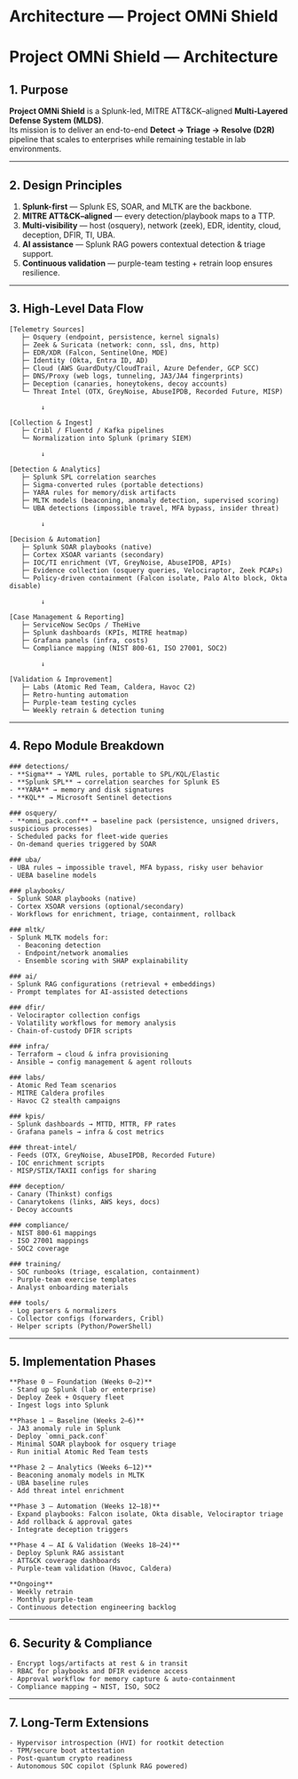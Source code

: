 # Architecture — Project OMNi Shield
# Project OMNi Shield — Architecture

## 1. Purpose
**Project OMNi Shield** is a Splunk-led, MITRE ATT&CK–aligned **Multi-Layered Defense System (MLDS)**.  
Its mission is to deliver an end-to-end **Detect → Triage → Resolve (D2R)** pipeline that scales to enterprises while remaining testable in lab environments.  

---

## 2. Design Principles
1. **Splunk-first** — Splunk ES, SOAR, and MLTK are the backbone.  
2. **MITRE ATT&CK–aligned** — every detection/playbook maps to a TTP.  
3. **Multi-visibility** — host (osquery), network (zeek), EDR, identity, cloud, deception, DFIR, TI, UBA.  
4. **AI assistance** — Splunk RAG powers contextual detection & triage support.  
5. **Continuous validation** — purple-team testing + retrain loop ensures resilience.  

---

## 3. High-Level Data Flow

```text
[Telemetry Sources]
   ├─ Osquery (endpoint, persistence, kernel signals)
   ├─ Zeek & Suricata (network: conn, ssl, dns, http)
   ├─ EDR/XDR (Falcon, SentinelOne, MDE)
   ├─ Identity (Okta, Entra ID, AD)
   ├─ Cloud (AWS GuardDuty/CloudTrail, Azure Defender, GCP SCC)
   ├─ DNS/Proxy (web logs, tunneling, JA3/JA4 fingerprints)
   ├─ Deception (canaries, honeytokens, decoy accounts)
   └─ Threat Intel (OTX, GreyNoise, AbuseIPDB, Recorded Future, MISP)

        ↓

[Collection & Ingest]
   ├─ Cribl / Fluentd / Kafka pipelines
   └─ Normalization into Splunk (primary SIEM)

        ↓

[Detection & Analytics]
   ├─ Splunk SPL correlation searches
   ├─ Sigma-converted rules (portable detections)
   ├─ YARA rules for memory/disk artifacts
   ├─ MLTK models (beaconing, anomaly detection, supervised scoring)
   └─ UBA detections (impossible travel, MFA bypass, insider threat)

        ↓

[Decision & Automation]
   ├─ Splunk SOAR playbooks (native)
   ├─ Cortex XSOAR variants (secondary)
   ├─ IOC/TI enrichment (VT, GreyNoise, AbuseIPDB, APIs)
   ├─ Evidence collection (osquery queries, Velociraptor, Zeek PCAPs)
   └─ Policy-driven containment (Falcon isolate, Palo Alto block, Okta disable)

        ↓

[Case Management & Reporting]
   ├─ ServiceNow SecOps / TheHive
   ├─ Splunk dashboards (KPIs, MITRE heatmap)
   ├─ Grafana panels (infra, costs)
   └─ Compliance mapping (NIST 800-61, ISO 27001, SOC2)

        ↓

[Validation & Improvement]
   ├─ Labs (Atomic Red Team, Caldera, Havoc C2)
   ├─ Retro-hunting automation
   ├─ Purple-team testing cycles
   └─ Weekly retrain & detection tuning
```
---


## 4. Repo Module Breakdown
```
### detections/
- **Sigma** → YAML rules, portable to SPL/KQL/Elastic  
- **Splunk SPL** → correlation searches for Splunk ES  
- **YARA** → memory and disk signatures  
- **KQL** → Microsoft Sentinel detections  

### osquery/
- **omni_pack.conf** → baseline pack (persistence, unsigned drivers, suspicious processes)  
- Scheduled packs for fleet-wide queries  
- On-demand queries triggered by SOAR  

### uba/
- UBA rules → impossible travel, MFA bypass, risky user behavior  
- UEBA baseline models  

### playbooks/
- Splunk SOAR playbooks (native)  
- Cortex XSOAR versions (optional/secondary)  
- Workflows for enrichment, triage, containment, rollback  

### mltk/
- Splunk MLTK models for:  
  - Beaconing detection  
  - Endpoint/network anomalies  
  - Ensemble scoring with SHAP explainability  

### ai/
- Splunk RAG configurations (retrieval + embeddings)  
- Prompt templates for AI-assisted detections  

### dfir/
- Velociraptor collection configs  
- Volatility workflows for memory analysis  
- Chain-of-custody DFIR scripts  

### infra/
- Terraform → cloud & infra provisioning  
- Ansible → config management & agent rollouts  

### labs/
- Atomic Red Team scenarios  
- MITRE Caldera profiles  
- Havoc C2 stealth campaigns  

### kpis/
- Splunk dashboards → MTTD, MTTR, FP rates  
- Grafana panels → infra & cost metrics  

### threat-intel/
- Feeds (OTX, GreyNoise, AbuseIPDB, Recorded Future)  
- IOC enrichment scripts  
- MISP/STIX/TAXII configs for sharing  

### deception/
- Canary (Thinkst) configs  
- Canarytokens (links, AWS keys, docs)  
- Decoy accounts  

### compliance/
- NIST 800-61 mappings  
- ISO 27001 mappings  
- SOC2 coverage  

### training/
- SOC runbooks (triage, escalation, containment)  
- Purple-team exercise templates  
- Analyst onboarding materials  

### tools/
- Log parsers & normalizers  
- Collector configs (forwarders, Cribl)  
- Helper scripts (Python/PowerShell)  
```
---


## 5. Implementation Phases
```
**Phase 0 — Foundation (Weeks 0–2)**  
- Stand up Splunk (lab or enterprise)  
- Deploy Zeek + Osquery fleet  
- Ingest logs into Splunk  

**Phase 1 — Baseline (Weeks 2–6)**  
- JA3 anomaly rule in Splunk  
- Deploy `omni_pack.conf`  
- Minimal SOAR playbook for osquery triage  
- Run initial Atomic Red Team tests  

**Phase 2 — Analytics (Weeks 6–12)**  
- Beaconing anomaly models in MLTK  
- UBA baseline rules  
- Add threat intel enrichment  

**Phase 3 — Automation (Weeks 12–18)**  
- Expand playbooks: Falcon isolate, Okta disable, Velociraptor triage  
- Add rollback & approval gates  
- Integrate deception triggers  

**Phase 4 — AI & Validation (Weeks 18–24)**  
- Deploy Splunk RAG assistant  
- ATT&CK coverage dashboards  
- Purple-team validation (Havoc, Caldera)  

**Ongoing**  
- Weekly retrain  
- Monthly purple-team  
- Continuous detection engineering backlog
```  
---

## 6. Security & Compliance
```
- Encrypt logs/artifacts at rest & in transit  
- RBAC for playbooks and DFIR evidence access  
- Approval workflow for memory capture & auto-containment  
- Compliance mapping → NIST, ISO, SOC2  
```
---

## 7. Long-Term Extensions
```
- Hypervisor introspection (HVI) for rootkit detection  
- TPM/secure boot attestation  
- Post-quantum crypto readiness  
- Autonomous SOC copilot (Splunk RAG powered)  
```

